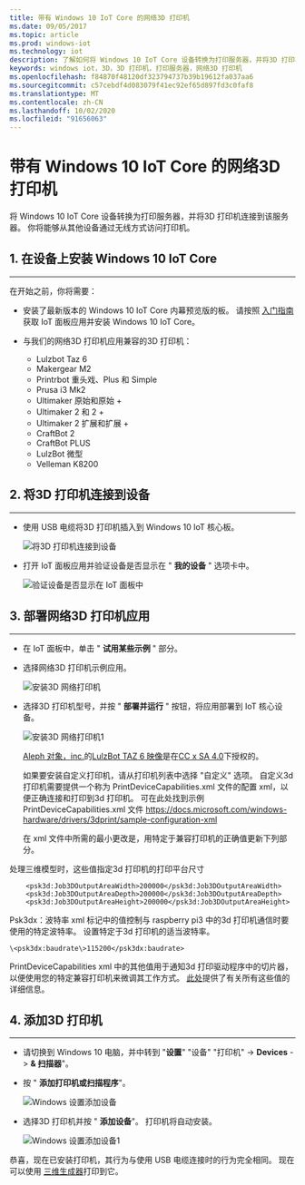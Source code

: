 ```yaml
---
title: 带有 Windows 10 IoT Core 的网络3D 打印机
ms.date: 09/05/2017
ms.topic: article
ms.prod: windows-iot
ms.technology: iot
description: 了解如何将 Windows 10 IoT Core 设备转换为打印服务器，并将3D 打印机连接到该服务器。
keywords: windows iot，3D，3D 打印机，打印服务器，网络3D 打印机
ms.openlocfilehash: f84870f48120df323794737b39b19612fa037aa6
ms.sourcegitcommit: c57cebdf4d083079f41ec92ef65d897fd3c0faf8
ms.translationtype: MT
ms.contentlocale: zh-CN
ms.lasthandoff: 10/02/2020
ms.locfileid: "91656063"
---
```

# <a name="network-3d-printer-with-windows-10-iot-core"></a>带有 Windows 10 IoT Core 的网络3D 打印机

将 Windows 10 IoT Core 设备转换为打印服务器，并将3D 打印机连接到该服务器。 你将能够从其他设备通过无线方式访问打印机。

## <a name="1-install-windows-10-iot-core-on-your-device"></a>1. 在设备上安装 Windows 10 IoT Core
___
在开始之前，你将需要：

* 安装了最新版本的 Windows 10 IoT Core 内幕预览版的板。 请按照 [入门指南](https://developer.microsoft.com/en-us/windows/iot/getstarted) 获取 IoT 面板应用并安装 Windows 10 IoT Core。
* 与我们的网络3D 打印机应用兼容的3D 打印机：

    * Lulzbot Taz 6
    * Makergear M2
    * Printrbot 重头戏、Plus 和 Simple
    * Prusa i3 Mk2
    * Ultimaker 原始和原始 +
    * Ultimaker 2 和 2 +
    * Ultimaker 2 扩展和扩展 +
    * CraftBot 2
    * CraftBot PLUS
    * LulzBot 微型
    * Velleman K8200

## <a name="2-connect-your-3d-printer-to-your-device"></a>2. 将3D 打印机连接到设备
___
* 使用 USB 电缆将3D 打印机插入到 Windows 10 IoT 核心板。

    ![将3D 打印机连接到设备](../media/3DPrintServer/connect-3d-printer.png)

* 打开 IoT 面板应用并验证设备是否显示在 " **我的设备** " 选项卡中。

    ![验证设备是否显示在 IoT 面板中](../media/3DPrintServer/selectDevice.png)

## <a name="3-deploy-the-network-3d-printer-app"></a>3. 部署网络3D 打印机应用
___
* 在 IoT 面板中，单击 " **试用某些示例** " 部分。
* 选择网络3D 打印机示例应用。

   ![安装3D 网络打印机](../media/3dprintserver/dashboard-samples.png)

* 选择3D 打印机型号，并按 " **部署并运行** " 按钮，将应用部署到 IoT 核心设备。

    ![安装3D 网络打印机1](../media/3dprintserver/dashboard-app.png)

    [Aleph 对象，inc.](https://www.alephobjects.com/)的[LulzBot TAZ 6 映像](http://devel.lulzbot.com/TAZ/Olive/photos/TAZ_6_Angle_Rock2pus_transparent.png)是在[CC x SA 4.0](https://creativecommons.org/licenses/by-sa/4.0/)下授权的。

    如果要安装自定义打印机，请从打印机列表中选择 "自定义" 选项。 自定义3d 打印机需要提供一个称为 PrintDeviceCapabilities.xml 文件的配置 xml，以便正确连接和打印到3d 打印机。 可在此处找到示例 PrintDeviceCapabilities.xml 文件 https://docs.microsoft.com/windows-hardware/drivers/3dprint/sample-configuration-xml

   在 xml 文件中所需的最小更改是，用特定于兼容打印机的正确值更新下列部分。

处理三维模型时，这些值指定3d 打印机的打印平台尺寸
```
    <psk3d:Job3DOutputAreaWidth>200000</psk3d:Job3DOutputAreaWidth>
    <psk3d:Job3DOutputAreaDepth>200000</psk3d:Job3DOutputAreaDepth>
    <psk3d:Job3DOutputAreaHeight>200000</psk3d:Job3DOutputAreaHeight>
```

Psk3dx：波特率 xml 标记中的值控制与 raspberry pi3 中的3d 打印机通信时要使用的特定波特率。 设置特定于3d 打印机的适当波特率。

```
\<psk3dx:baudrate\>115200</psk3dx:baudrate>
```

PrintDeviceCapabilities xml 中的其他值用于通知3d 打印驱动程序中的切片器，以便使用您的特定兼容打印机来微调其工作方式。
[此处](https://docs.microsoft.com/windows-hardware/drivers/3dprint/slicer-settings)提供了有关所有这些值的详细信息。



## <a name="4-add-your-3d-printer"></a>4. 添加3D 打印机
___
* 请切换到 Windows 10 电脑，并中转到 "**设置**" "设备" "打印机"  ->  **Devices**  ->  **& 扫描器**"。
* 按 " **添加打印机或扫描程序**"。

     ![Windows 设置添加设备](../media/3dprintserver/add-printer.png)

* 选择3D 打印机并按 " **添加设备**"。 打印机将自动安装。

     ![Windows 设置添加设备1](../media/3dprintserver/add-device.png)

恭喜，现在已安装打印机，其行为与使用 USB 电缆连接时的行为完全相同。
现在可以使用 [三维生成器](https://msdn.microsoft.com/windows/hardware/mt561568.aspx)打印到它。
